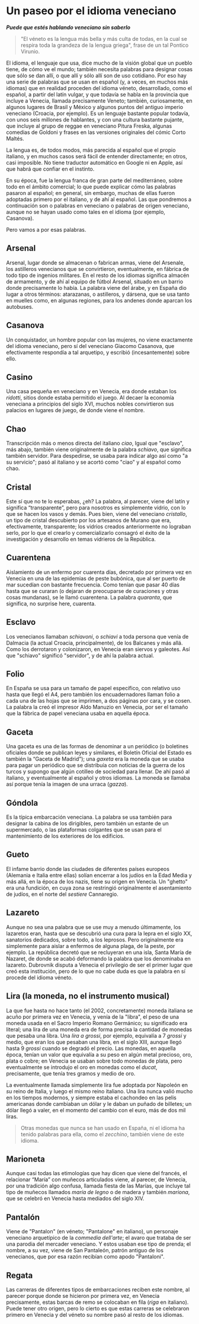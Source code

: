 # Un paseo por el idioma veneciano

__*Puede que estés hablando veneciano sin saberlo*__

> "El véneto es la lengua más bella y más culta de todas, en la cual se respira
> toda la grandeza de la lengua griega", frase de un tal Pontico Virunio.

El idioma, el lenguaje que usa, dice mucho de la visión global que un pueblo
tiene, de cómo ve el mundo; también necesita palabras para designar cosas que
sólo se dan allí, o que allí y sólo allí son de uso cotidiano. Por eso hay una
serie de palabras que se usan en español (y, a veces, en muchos más idiomas) que
en realidad proceden del idioma véneto, desarrollado, como el español, a partir
del latín vulgar, y que todavía se habla en la provincia que incluye a Venecia,
llamada precisamente Veneto; también, curiosamente, en algunos lugares de Brasil
y México y algunos puntos del antiguo imperio veneciano (Croacia, por
ejemplo). Es un lenguaje bastante popular todavía, con unos seis millones de
hablantes, y con una cultura bastante pujante, que incluye al grupo de reggae en
veneciano Pitura Freska, algunas comedias de Goldoni y frases en las versiones
originales del cómic Corto Maltés.

La lengua es, de todos modos, más parecida al español que el propio
italiano, y en muchos casos será fácil de entender directamente; en
otros, casi imposible. No tiene traductor automático en Google ni en
Apple, así que habrá que confiar en el instinto.

En su época, fue la lengua franca de gran parte del mediterráneo, sobre todo en
el ámbito comercial; lo que puede explicar cómo las palabras pasaron al español;
en general, sin embargo, muchas de ellas fueron adoptadas primero por el
italiano, y de ahí al español. Las que pondremos a continuación son o palabras
en veneciano o palabras de origen veneciano, aunque no se hayan usado como tales
en el idioma (por ejemplo, Casanova).

Pero vamos a por esas palabras.

## Arsenal

Arsenal, lugar donde se almacenan o fabrican armas, viene del Arsenale, los
astilleros venecianos que se convirtieron, eventualmente, en fábrica de todo
tipo de ingenios militares. En el resto de los idiomas significa almacén de
armamento, y de ahí al equipo de fútbol Arsenal, situado en un barrio donde
precisamente lo había. La palabra viene del árabe, y en España dio lugar a otros
términos: atarazanas, o astilleros, y dársena, que se usa tanto en muelles como,
en algunas regiones, para los andenes donde aparcan los autobuses.

## Casanova

Un conquistador, un hombre popular con las mujeres, no viene exactamente del
idioma veneciano, pero sí del veneciano Giacomo Casanova, que efectivamente
respondía a tal arquetipo, y escribió (incesantemente) sobre ello.

## Casino

Una casa pequeña en veneciano y en Venecia, era donde estaban los *ridotti*,
sitios donde estaba permitido el juego. Al decaer la economía veneciana a
principios del siglo XVI, muchos nobles convirtieron sus palacios en lugares de
juego, de donde viene el nombre.

## Chao

Transcripción más o menos directa del italiano *ciao*, Igual que "esclavo", más
abajo, también viene originalmente de la palabra *schiavo*, que significa
también servidor. Para despedirse, se usaba para indicar algo así como "a su
servicio"; pasó al italiano y se acortó como "ciao" y al español como chao.

## Cristal

Este sí que no te lo esperabas, ¿eh? La palabra, al parecer, viene del
latín y significa “transparente”, pero para nosotros es simplemente
vidrio, con lo que se hacen los vasos y demás. Pues bien, viene del
veneciano *cristallo*, un tipo de cristal descubierto por los
artesanos de Murano que era, efectivamente, transparente; los vidrios
creados anteriormente no lograban serlo, por lo que el crearlo y
comercializarlo consagró el éxito de la investigación y desarrollo en
temas vidrieros de la República.

## Cuarentena

Aislamiento de un enfermo por cuarenta días, decretado por primera vez
en Venecia en una de las epidemias de peste bubónica, que al ser
puerto de mar sucedían con bastante frecuencia. Como tenían que
pasar 40 días hasta que se curaran (o dejaran de preocuparse de
curaciones y otras cosas mundanas), se le llamó cuarentena. La palabra
*quaranta*, que significa, no surprise here, cuarenta.

## Esclavo

Los venecianos llamaban *schiavoni*, o *schiavi* a toda persona que
venía de Dalmacia (la actual Croacia, principalmente), de los Balcanes
y más allá. Como los derrotaron y colonizaron, en Venecia eran siervos
y galeotes. Así que "schiavo" significó "servidor", y de ahí la
palabra actual.

## Folio

En España se usa para un tamaño de papel específico, con relativo uso
hasta que llegó el A4, pero también los encuadernadores llaman folio a
cada una de las hojas que se imprimen, a dos páginas por cara, y se
cosen. La palabra la creó el impresor Aldo Manuzio en Venecia, por ser
el tamaño que la fábrica de papel veneciana usaba en aquella época.

## Gaceta

Una gaceta es una de las formas de denominar a un periódico (o boletines
oficiales donde se publican leyes y similares, el Boletín Oficial del Estado es
también la “Gaceta de Madrid”); una *gaxeta* era la moneda que se usaba para
pagar un periódico que se distribuía con noticias de la guerra de los turcos y
supongo que algún cotilleo de sociedad para llenar. De ahí pasó al italiano, y
eventualmente al español y otros idiomas. La moneda se llamaba así porque tenía
la imagen de una urraca (*gazza*).

## Góndola

Es la típica embarcación veneciana. La palabra se usa también para designar la
cabina de los dirigibles, pero también un estante de un supermercado, o las
plataformas colgantes que se usan para el mantenimiento de los exteriores de los
edificios.

## Gueto

El infame barrio donde las ciudades de diferentes países europeos
(Alemania e Italia entre ellas) solían encerrar a los judíos en la
Edad Media y más allá, en la época de los nazis, tiene su origen en
Venecia. Un "ghetto" era una fundición, en cuya zona se restringió
originalmente el asentamiento de judíos, en el norte del *sestiere*
Cannaregio.

## Lazareto

Aunque no sea una palabra que se use muy a menudo últimamente, los
lazaretos eran, hasta que se descubrió una cura para la lepra en el
siglo XX, sanatorios dedicados, sobre todo, a los leprosos. Pero
originalmente era simplemente para aislar a enfermos de alguna plaga,
de la peste, por ejemplo. La república decretó que se recluyeran en
una isla, Santa María de Nazaret, de donde se acabó deformando la
palabra que los denominaba en lazareto. Dubrovnik disputa a Venecia el
privilegio de ser el primer lugar que creó esta institución, pero de
lo que no cabe duda es que la palabra en sí procede del idioma véneto.

## Lira (la moneda, no el instrumento musical)

La que fue hasta no hace tanto (el 2002, concretamente) moneda italiana se acuño
por primera vez en Venecia, y venía de la "libra", el peso de una moneda usada
en el Sacro Imperio Romano Germánico; su significado era literal; una lira de
una moneda era de forma precisa la cantidad de monedas que pesaba una libra. Una
*lira a grossi*, por ejemplo, equivalía a 7 *grossi* y medio, que eran los que
pesaban una libra, en el siglo XIII, aunque llegó hasta 9 *grossi* cuando se
degradó el precio. Las monedas, en aquella época, tenían un valor que equivalía
a su peso en algún metal precioso, oro, plata o cobre; en Venecia se usaban
sobre todo monedas de plata, pero eventualmente se introdujo el oro en monedas
como el *ducat*, precisamente, que tenía tres gramos y medio de oro.

La eventualmente llamada simplemente lira fue adoptada por Napoleón en *su*
reino de Italia, y luego el mismo reino italiano. Una lira nunca valió mucho en
los tiempos modernos, y siempre estaba el cachondeo en las pelis americanas
donde cambiaban un dólar y le daban un puñado de billetes; un dólar llegó a
valer, en el momento del cambio con el euro, más de dos mil liras.

> Otras monedas que nunca se han usado en España, ni el idioma ha
> tenido palabras para ella, como el *zecchino*, también viene de este
> idioma.

## Marioneta

Aunque casi todas las etimologías que hay dicen que viene del francés, el
relacionar “María” con muñecos articulados viene, al parecer, de Venecia, por
una tradición algo confusa, llamada fiesta de las Marías, que incluye tal tipo
de muñecos llamados *maría de legno* o de madera y también *mariona*, que se
celebró en Venecia hasta mediados del siglo XIV.

## Pantalón

Viene de "Pantalon" (en véneto; "Pantalone" en italiano), un personaje
veneciano arquetípico de la *commedia dell'arte*; el avaro que trataba
de ser una parodia del mercader veneciano. Y estos usaban ese tipo de
prenda; el nombre, a su vez, viene de San Pantaleón, patrón antiguo de
los venecianos, que por esa razón recibían como apodo "Pantaloni".

## Regata

Las carreras de diferentes tipos de embarcaciones reciben este nombre,
al parecer porque donde se hicieron por primera vez, en Venecia
precisamente, estas barcas de remo se colocaban en fila (*riga* en
italiano). Puede tener otro origen, pero lo cierto es que estas
carreras se celebraron primero en Venecia y del véneto su nombre pasó
al resto de los idiomas.
